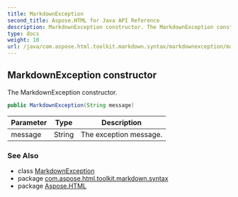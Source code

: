 ```yaml
---
title: MarkdownException
second_title: Aspose.HTML for Java API Reference
description: MarkdownException constructor. The MarkdownException constructor
type: docs
weight: 10
url: /java/com.aspose.html.toolkit.markdown.syntax/markdownexception/markdownexception/
---
```

## MarkdownException constructor

The MarkdownException constructor.

```java
public MarkdownException(String message)
```

| Parameter | Type | Description |
| --- | --- | --- |
| message | String | The exception message. |

### See Also

* class [MarkdownException](../)
* package [com.aspose.html.toolkit.markdown.syntax](../../markdownexception/)
* package [Aspose.HTML](../../../)
